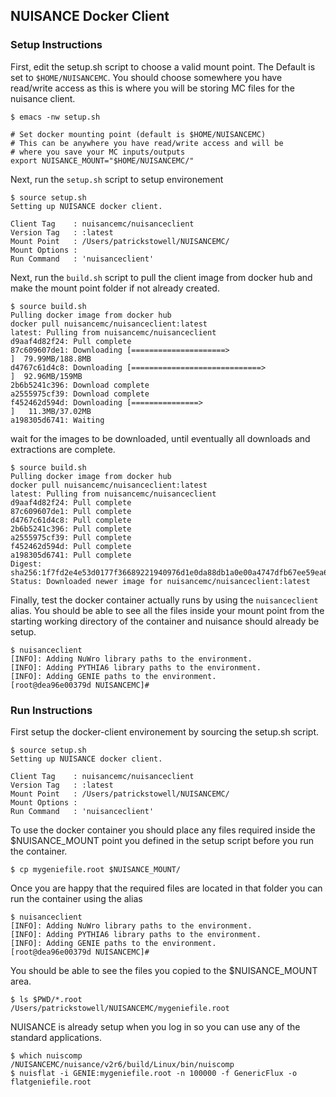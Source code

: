 ## NUISANCE Docker Client

### Setup Instructions
First, edit the setup.sh script to choose a valid mount point. The Default is set to `$HOME/NUISANCEMC`.
You should choose somewhere you have read/write access as this is where you will be storing MC files for the nuisance client.
```
$ emacs -nw setup.sh

# Set docker mounting point (default is $HOME/NUISANCEMC)
# This can be anywhere you have read/write access and will be
# where you save your MC inputs/outputs
export NUISANCE_MOUNT="$HOME/NUISANCEMC/"
```

Next, run the `setup.sh` script to setup environement
``` 
$ source setup.sh 
Setting up NUISANCE docker client.

Client Tag    : nuisancemc/nuisanceclient
Version Tag   : :latest
Mount Point   : /Users/patrickstowell/NUISANCEMC/
Mount Options :
Run Command   : 'nuisanceclient'
```

Next, run the `build.sh` script to pull the client image from docker hub and make the mount point folder if not already created.
```
$ source build.sh
Pulling docker image from docker hub
docker pull nuisancemc/nuisanceclient:latest
latest: Pulling from nuisancemc/nuisanceclient
d9aaf4d82f24: Pull complete
87c609607de1: Downloading [=====================>                             ]  79.99MB/188.8MB
d4767c61d4c8: Downloading [=============================>                     ]  92.96MB/159MB
2b6b5241c396: Download complete
a2555975cf39: Download complete
f452462d594d: Downloading [===============>                                   ]   11.3MB/37.02MB
a198305d6741: Waiting
```
wait for the images to be downloaded, until eventually all downloads and extractions are complete.
```
$ source build.sh
Pulling docker image from docker hub
docker pull nuisancemc/nuisanceclient:latest
latest: Pulling from nuisancemc/nuisanceclient
d9aaf4d82f24: Pull complete
87c609607de1: Pull complete
d4767c61d4c8: Pull complete
2b6b5241c396: Pull complete
a2555975cf39: Pull complete
f452462d594d: Pull complete
a198305d6741: Pull complete
Digest: sha256:1f7fd2e4e53d0177f36689221940976d1e0da88db1a0e00a4747dfb67ee59ea6
Status: Downloaded newer image for nuisancemc/nuisanceclient:latest
```

Finally, test the docker container actually runs by using the `nuisanceclient` alias. You should be able to see all the files inside your mount point from the starting working directory of the container and nuisance should already be setup.
```
$ nuisanceclient
[INFO]: Adding NuWro library paths to the environment.
[INFO]: Adding PYTHIA6 library paths to the environment.
[INFO]: Adding GENIE paths to the environment.
[root@dea96e00379d NUISANCEMC]#
```

### Run Instructions
First setup the docker-client environement by sourcing the setup.sh script.
```
$ source setup.sh
Setting up NUISANCE docker client.

Client Tag    : nuisancemc/nuisanceclient
Version Tag   : :latest
Mount Point   : /Users/patrickstowell/NUISANCEMC/
Mount Options :
Run Command   : 'nuisanceclient'
```
To use the docker container you should place any files required inside the $NUISANCE_MOUNT point you defined in the setup script before you run the container.
```
$ cp mygeniefile.root $NUISANCE_MOUNT/
```
Once you are happy that the required files are located in that folder you can run the container using the alias
```
$ nuisanceclient
[INFO]: Adding NuWro library paths to the environment.
[INFO]: Adding PYTHIA6 library paths to the environment.
[INFO]: Adding GENIE paths to the environment.
[root@dea96e00379d NUISANCEMC]#
```
You should be able to see the files you copied to the $NUISANCE_MOUNT area.
```
$ ls $PWD/*.root
/Users/patrickstowell/NUISANCEMC/mygeniefile.root
```
NUISANCE is already setup when you log in so you can use any of the standard applications.
```
$ which nuiscomp 
/NUISANCEMC/nuisance/v2r6/build/Linux/bin/nuiscomp
$ nuisflat -i GENIE:mygeniefile.root -n 100000 -f GenericFlux -o flatgeniefile.root
```


